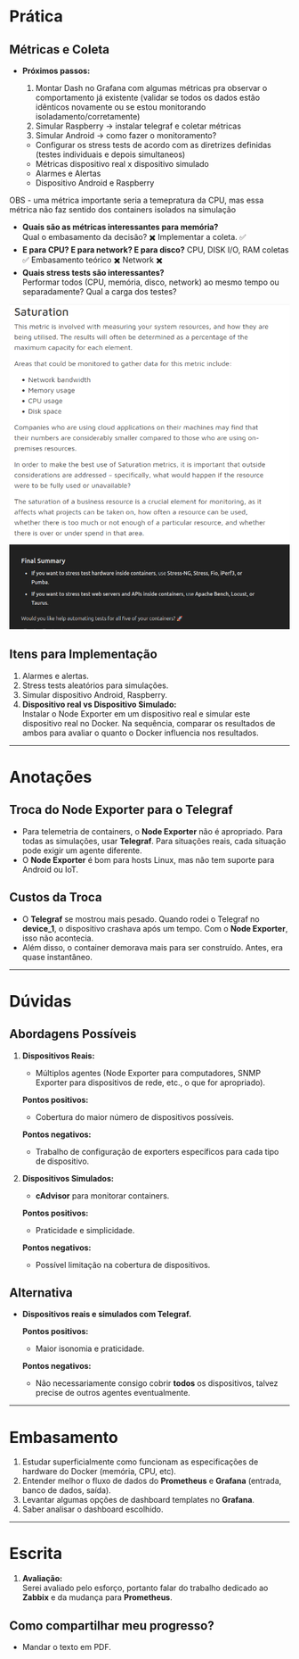 # Prática

## Métricas e Coleta

- **Próximos passos:**
  1. Montar Dash no Grafana com algumas métricas pra observar o comportamento já existente (validar se todos os dados estão idênticos novamente ou se estou monitorando isoladamento/corretamente)
  2. Simular Raspberry -> instalar telegraf e coletar métricas
  3. Simular Android -> como fazer o monitoramento?




  - Configurar os stress tests de acordo com as diretrizes definidas (testes individuais e depois simultaneos)
  - Métricas dispositivo real x dispositivo simulado
  - Alarmes e Alertas
  - Dispositivo Android e Raspberry






OBS - uma métrica importante seria a temepratura da CPU, mas essa métrica não faz sentido dos containers isolados na simulação


- **Quais são as métricas interessantes para memória?**  
  Qual o embasamento da decisão? ✖️
  Implementar a coleta. ✅
- **E para CPU? E para network? E para disco?**
CPU, DISK I/O, RAM coletas ✅
Embasamento teórico ✖️
Network ✖️
- **Quais stress tests são interessantes?**  
  Performar todos (CPU, memória, disco, network) ao mesmo tempo ou separadamente? Qual a carga dos testes?

![sre_concepts](sre_concepts.png)
![testers-suggestions](stress_testers.png)

## Itens para Implementação

1. Alarmes e alertas.
2. Stress tests aleatórios para simulações.
3. Simular dispositivo Android, Raspberry.
4. **Dispositivo real vs Dispositivo Simulado:**  
   Instalar o Node Exporter em um dispositivo real e simular este dispositivo real no Docker. Na sequência, comparar os resultados de ambos para avaliar o quanto o Docker influencia nos resultados.

---

# Anotações

## Troca do Node Exporter para o Telegraf

- Para telemetria de containers, o **Node Exporter** não é apropriado. Para todas as simulações, usar **Telegraf**. Para situações reais, cada situação pode exigir um agente diferente.
- O **Node Exporter** é bom para hosts Linux, mas não tem suporte para Android ou IoT.

## Custos da Troca

- O **Telegraf** se mostrou mais pesado. Quando rodei o Telegraf no **device_1**, o dispositivo crashava após um tempo. Com o **Node Exporter**, isso não acontecia.
- Além disso, o container demorava mais para ser construído. Antes, era quase instantâneo.

---

# Dúvidas

## Abordagens Possíveis

1. **Dispositivos Reais:**

   - Múltiplos agentes (Node Exporter para computadores, SNMP Exporter para dispositivos de rede, etc., o que for apropriado).

   **Pontos positivos:**

   - Cobertura do maior número de dispositivos possíveis.

   **Pontos negativos:**

   - Trabalho de configuração de exporters específicos para cada tipo de dispositivo.

2. **Dispositivos Simulados:**

   - **cAdvisor** para monitorar containers.

   **Pontos positivos:**

   - Praticidade e simplicidade.

   **Pontos negativos:**

   - Possível limitação na cobertura de dispositivos.

## Alternativa

- **Dispositivos reais e simulados com Telegraf.**

  **Pontos positivos:**

  - Maior isonomia e praticidade.

  **Pontos negativos:**

  - Não necessariamente consigo cobrir **todos** os dispositivos, talvez precise de outros agentes eventualmente.

---

# Embasamento

1. Estudar superficialmente como funcionam as especificações de hardware do Docker (memória, CPU, etc).
2. Entender melhor o fluxo de dados do **Prometheus** e **Grafana** (entrada, banco de dados, saída).
3. Levantar algumas opções de dashboard templates no **Grafana**.
4. Saber analisar o dashboard escolhido.

---

# Escrita

1. **Avaliação:**  
   Serei avaliado pelo esforço, portanto falar do trabalho dedicado ao **Zabbix** e da mudança para **Prometheus**.

## Como compartilhar meu progresso?

- Mandar o texto em PDF.
